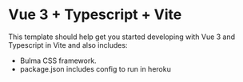 # Vue 3 + Typescript + Vite
This template should help get you started developing with Vue 3 and Typescript in Vite and also includes:
 - Bulma CSS framework.
 - package.json includes config to run in heroku